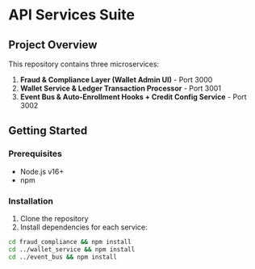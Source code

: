 # API Services Suite

## Project Overview
This repository contains three microservices:
1. **Fraud & Compliance Layer (Wallet Admin UI)** - Port 3000
2. **Wallet Service & Ledger Transaction Processor** - Port 3001
3. **Event Bus & Auto-Enrollment Hooks + Credit Config Service** - Port 3002

## Getting Started

### Prerequisites
- Node.js v16+
- npm

### Installation
1. Clone the repository
2. Install dependencies for each service:
```bash
cd fraud_compliance && npm install
cd ../wallet_service && npm install
cd ../event_bus && npm install

